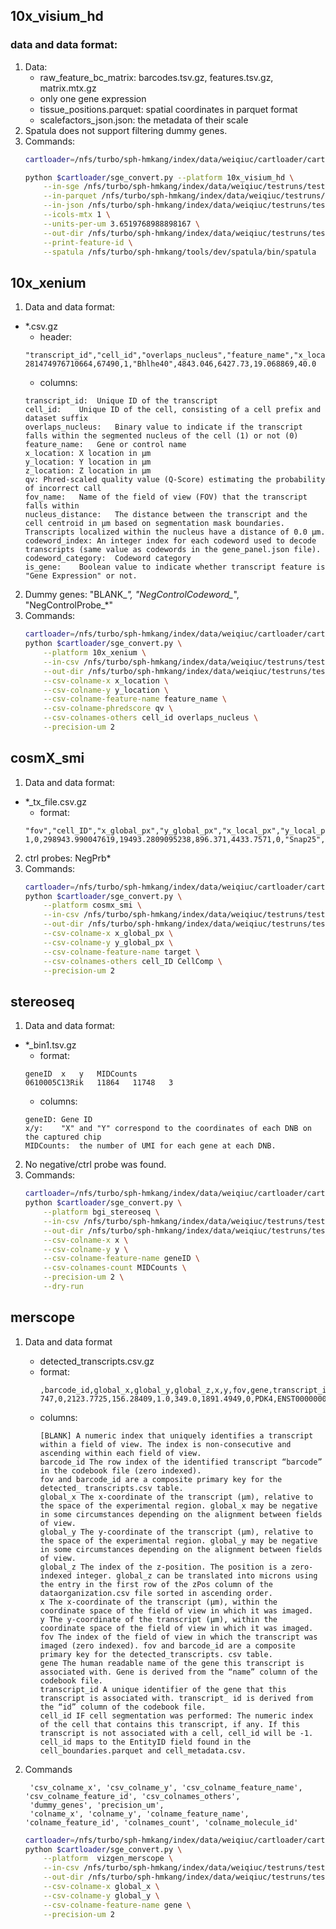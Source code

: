 

## 10x_visium_hd 
### data and data format:

1. Data:
    - raw_feature_bc_matrix: barcodes.tsv.gz, features.tsv.gz, matrix.mtx.gz
    - only one gene expression
    - tissue_positions.parquet: spatial coordinates in parquet format
    - scalefactors_json.json: the metadata of their scale
2. Spatula does not support filtering dummy genes.
3. Commands:
    ```bash
    cartloader=/nfs/turbo/sph-hmkang/index/data/weiqiuc/cartloader/cartloader

    python $cartloader/sge_convert.py --platform 10x_visium_hd \
        --in-sge /nfs/turbo/sph-hmkang/index/data/weiqiuc/testruns/testcases/umst_mouse_brain/10x_visium_hd/raw/raw_feature_bc_matrix \
        --in-parquet /nfs/turbo/sph-hmkang/index/data/weiqiuc/testruns/testcases/umst_mouse_brain/10x_visium_hd/raw/tissue_positions.parquet \
        --in-json /nfs/turbo/sph-hmkang/index/data/weiqiuc/testruns/testcases/umst_mouse_brain/10x_visium_hd/raw/scalefactors_json.json \
        --icols-mtx 1 \
        --units-per-um 3.6519768988898167 \
        --out-dir /nfs/turbo/sph-hmkang/index/data/weiqiuc/testruns/testcases/umst_mouse_brain/10x_visium_hd/out \
        --print-feature-id \
        --spatula /nfs/turbo/sph-hmkang/tools/dev/spatula/bin/spatula 
    ```

## 10x_xenium
1. Data and data format:
- *.csv.gz
    - header:
    ```
    "transcript_id","cell_id","overlaps_nucleus","feature_name","x_location","y_location","z_location","qv"
    281474976710664,67490,1,"Bhlhe40",4843.046,6427.73,19.068869,40.0
    ```
    - columns:
    ```
    transcript_id:	Unique ID of the transcript
    cell_id:	Unique ID of the cell, consisting of a cell prefix and dataset suffix
    overlaps_nucleus:	Binary value to indicate if the transcript falls within the segmented nucleus of the cell (1) or not (0)
    feature_name:	Gene or control name
    x_location:	X location in µm
    y_location:	Y location in µm
    z_location:	Z location in µm
    qv:	Phred-scaled quality value (Q-Score) estimating the probability of incorrect call
    fov_name:	Name of the field of view (FOV) that the transcript falls within
    nucleus_distance:	The distance between the transcript and the cell centroid in µm based on segmentation mask boundaries. Transcripts localized within the nucleus have a distance of 0.0 µm.
    codeword_index:	An integer index for each codeword used to decode transcripts (same value as codewords in the gene_panel.json file).
    codeword_category:	Codeword category
    is_gene:	Boolean value to indicate whether transcript feature is "Gene Expression" or not.
    ```
2. Dummy genes: "BLANK_*", "NegControlCodeword_*", "NegControlProbe_*"
3. Commands:
    ```bash
    cartloader=/nfs/turbo/sph-hmkang/index/data/weiqiuc/cartloader/cartloader
    python $cartloader/sge_convert.py \
        --platform 10x_xenium \
        --in-csv /nfs/turbo/sph-hmkang/index/data/weiqiuc/testruns/testcases/umst_mouse_brain/10x_xenium/raw/transcripts.csv.gz \
        --out-dir /nfs/turbo/sph-hmkang/index/data/weiqiuc/testruns/testcases/umst_mouse_brain/10x_xenium/out \
        --csv-colname-x x_location \
        --csv-colname-y y_location \
        --csv-colname-feature-name feature_name \
        --csv-colname-phredscore qv \
        --csv-colnames-others cell_id overlaps_nucleus \
        --precision-um 2
    ```

## cosmX_smi
1. Data and data format:
- *_tx_file.csv.gz
    - format:
    ```
    "fov","cell_ID","x_global_px","y_global_px","x_local_px","y_local_px","z","target","CellComp"
    1,0,298943.990047619,19493.2809095238,896.371,4433.7571,0,"Snap25","None"
    ```
2. ctrl probes: NegPrb*
3. Commands:
    ```bash
    cartloader=/nfs/turbo/sph-hmkang/index/data/weiqiuc/cartloader/cartloader
    python $cartloader/sge_convert.py \
        --platform cosmx_smi \
        --in-csv /nfs/turbo/sph-hmkang/index/data/weiqiuc/testruns/testcases/umst_mouse_brain/cosmx_smi/raw/Run5642_S3_Quarter_tx_file.csv.gz \
        --out-dir /nfs/turbo/sph-hmkang/index/data/weiqiuc/testruns/testcases/umst_mouse_brain/cosmx_smi/out \
        --csv-colname-x x_global_px \
        --csv-colname-y y_global_px \
        --csv-colname-feature-name target \
        --csv-colnames-others cell_ID CellComp \
        --precision-um 2 
    ```

## stereoseq 

1. Data and data format:

- *_bin1.tsv.gz
    - format:
    ```
    geneID	x	y	MIDCounts
    0610005C13Rik	11864	11748	3
    ```
    - columns:
    ```
    geneID:	Gene ID
    x/y:	"X" and "Y" correspond to the coordinates of each DNB on the captured chip
    MIDCounts:	the number of UMI for each gene at each DNB.
    ```
2. No negative/ctrl probe was found.
3. Commands:
    ```bash
    cartloader=/nfs/turbo/sph-hmkang/index/data/weiqiuc/cartloader/cartloader
    python $cartloader/sge_convert.py \
        --platform bgi_stereoseq \
        --in-csv /nfs/turbo/sph-hmkang/index/data/weiqiuc/testruns/testcases/umst_mouse_brain/bgi_stereoseq/raw/Mouse_brain_Adult_GEM_bin1.tsv.gz \
        --out-dir /nfs/turbo/sph-hmkang/index/data/weiqiuc/testruns/testcases/umst_mouse_brain/bgi_stereoseq/out \
        --csv-colname-x x \
        --csv-colname-y y \
        --csv-colname-feature-name geneID \
        --csv-colnames-count MIDCounts \
        --precision-um 2 \
        --dry-run
    ```

## merscope
1. Data and data format
    - detected_transcripts.csv.gz
    - format:
        ```
        ,barcode_id,global_x,global_y,global_z,x,y,fov,gene,transcript_id
        747,0,2123.7725,156.28409,1.0,349.0,1891.4949,0,PDK4,ENST00000005178
        ```
    - columns:
        ```
        [BLANK] A numeric index that uniquely identifies a transcript within a field of view. The index is non-consecutive and ascending within each field of view. 
        barcode_id The row index of the identified transcript “barcode” in the codebook file (zero indexed). 
        fov and barcode_id are a composite primary key for the detected_ transcripts.csv table. 
        global_x The x-coordinate of the transcript (µm), relative to the space of the experimental region. global_x may be negative in some circumstances depending on the alignment between fields of view. 
        global_y The y-coordinate of the transcript (µm), relative to the space of the experimental region. global_y may be negative in some circumstances depending on the alignment between fields of view. 
        global_z The index of the z-position. The position is a zero-indexed integer. global_z can be translated into microns using the entry in the first row of the zPos column of the dataorganization.csv file sorted in ascending order. 
        x The x-coordinate of the transcript (µm), within the coordinate space of the field of view in which it was imaged. 
        y The y-coordinate of the transcript (µm), within the coordinate space of the field of view in which it was imaged. 
        fov The index of the field of view in which the transcript was imaged (zero indexed). fov and barcode_id are a composite primary key for the detected_transcripts. csv table. 
        gene The human readable name of the gene this transcript is associated with. Gene is derived from the “name” column of the codebook file. 
        transcript_id A unique identifier of the gene that this transcript is associated with. transcript_ id is derived from the “id” column of the codebook file. 
        cell_id IF cell segmentation was performed: The numeric index of the cell that contains this transcript, if any. If this transcript is not associated with a cell, cell_id will be -1. cell_id maps to the EntityID field found in the cell_boundaries.parquet and cell_metadata.csv. 
        ```
3. Commands

        'csv_colname_x', 'csv_colname_y', 'csv_colname_feature_name', 'csv_colname_feature_id', 'csv_colnames_others',
        'dummy_genes', 'precision_um',
        'colname_x', 'colname_y', 'colname_feature_name', 'colname_feature_id', 'colnames_count', 'colname_molecule_id'
    ```bash
    cartloader=/nfs/turbo/sph-hmkang/index/data/weiqiuc/cartloader/cartloader
    python $cartloader/sge_convert.py \
        --platform  vizgen_merscope \
        --in-csv /nfs/turbo/sph-hmkang/index/data/weiqiuc/testruns/testcases/umst_mouse_brain/vizgen_merscope/raw/datasets_mouse_brain_map_BrainReceptorShowcase_Slice1_Replicate1_detected_transcripts_S1R1.csv.gz\
        --out-dir /nfs/turbo/sph-hmkang/index/data/weiqiuc/testruns/testcases/umst_mouse_brain/vizgen_merscope/out \
        --csv-colname-x global_x \
        --csv-colname-y global_y \
        --csv-colname-feature-name gene \
        --precision-um 2 
    ```
